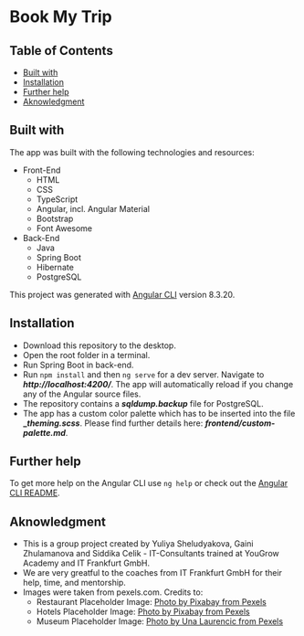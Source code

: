 # Book My Trip

## Table of Contents

* [Built with](#built-with)
* [Installation](#installation)
* [Further help](#further-help)
* [Aknowledgment](#aknowledgment)

## Built with

The app was built with the following technologies and resources:
* Front-End
  - HTML
  - CSS
  - TypeScript
  - Angular, incl. Angular Material
  - Bootstrap
  - Font Awesome
* Back-End
  - Java
  - Spring Boot
  - Hibernate
  - PostgreSQL

This project was generated with [Angular CLI](https://github.com/angular/angular-cli) version 8.3.20.

## Installation

* Download this repository to the desktop.
* Open the root folder in a terminal.
* Run Spring Boot in back-end.
* Run `npm install` and then `ng serve` for a dev server. Navigate to **_http://localhost:4200/_**. The app will automatically reload if you change any of the Angular source files.
* The repository contains a **_sqldump.backup_** file for PostgreSQL.
* The app has a custom color palette which has to be inserted into the file **__theming.scss_**. Please find further details here: **_frontend/custom-palette.md_**.

## Further help

To get more help on the Angular CLI use `ng help` or check out the [Angular CLI README](https://github.com/angular/angular-cli/blob/master/README.md).

## Aknowledgment

* This is a group project created by Yuliya Sheludyakova, Gaini Zhulamanova and Siddika Celik - IT-Consultants trained at YouGrow Academy and IT Frankfurt GmbH.
* We are very greatful to the coaches from IT Frankfurt GmbH for their help, time, and mentorship.
* Images were taken from pexels.com. Credits to: 
  - Restaurant Placeholder Image: [Photo by Pixabay from Pexels](https://www.pexels.com/photo/blur-breakfast-chef-cooking-262978/)
  - Hotels Placeholder Image: [Photo by Pixabay from Pexels](https://www.pexels.com/photo/alone-bed-bedroom-blur-271897/)
  - Museum Placeholder Image: [Photo by Una Laurencic from Pexels](https://www.pexels.com/photo/red-art-relaxation-girl-20967/)
